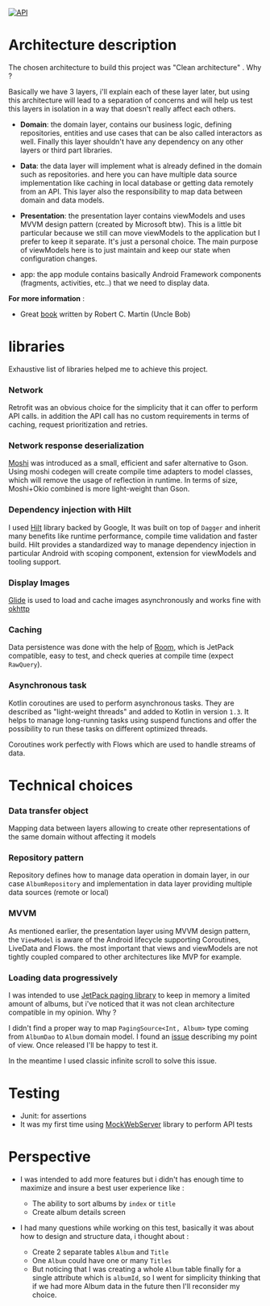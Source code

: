 <p>
  <a href="https://android-arsenal.com/api?level=24"><img alt="API" src="https://img.shields.io/badge/API-24%2B-brightgreen.svg?style=flat"/></a>
</p>

# Architecture description

The chosen architecture to build this project was "Clean architecture" . Why ?

Basically we have 3 layers, i'll explain each of these layer later, but
using this architecture will lead to a separation of concerns and will help us
test this layers in isolation in a way that doesn't really affect each others.


- **Domain**: the domain layer, contains our business logic, defining 
  repositories, entities and use cases that can be also called interactors as well.
  Finally this layer shouldn't have any dependency on any other layers or third part libraries.

- **Data**: the data layer will implement what is already defined in the domain such as repositories.
and here you can have multiple data source implementation like caching in local database or getting data remotely from
an API. This layer also the responsibility to map data between domain and data models.

- **Presentation**: the presentation layer contains viewModels and uses MVVM design pattern (created by Microsoft btw). This is a little bit particular because
we still can move viewModels to the application but I prefer to keep it separate. It's just a personal choice. The main purpose of viewModels
here is to just maintain and keep our state when configuration changes.

- app: the app module contains basically Android Framework components (fragments, activities, etc..) that we need to display data.

**For more information** : 
- Great [book](https://www.amazon.fr/Clean-Architecture-Craftsmans-Software-Structure-ebook/dp/B075LRM681/ref=tmm_kin_swatch_0?_encoding=UTF8&qid=&sr=) written by Robert C. Martin (Uncle Bob)

# libraries

Exhaustive list of libraries helped me to achieve this project.

### Network
Retrofit was an obvious choice for the simplicity that it can offer to perform API calls. in addition 
the API call has no custom requirements in terms of caching, request prioritization and retries.

### Network response deserialization
 [Moshi](https://github.com/square/moshi) was introduced as a small, efficient and safer alternative to Gson. Using moshi codegen will create compile time
 adapters to model classes, which will remove the usage of reflection in runtime. In terms of size, Moshi+Okio combined is more light-weight than Gson.


### Dependency injection with Hilt
I used [Hilt](https://developer.android.com/training/dependency-injection/hilt-android) library backed by Google, It was built on top of ```Dagger``` and inherit many benefits like 
runtime performance, compile time validation and faster build. Hilt provides a standardized way to manage dependency injection in particular Android with scoping component, extension for viewModels and tooling support.


### Display Images
[Glide](https://github.com/bumptech/glide) is used to load and cache images asynchronously and works fine with [okhttp](https://square.github.io/okhttp/)

### Caching
Data persistence was done with the help of [Room](https://developer.android.com/jetpack/androidx/releases/room?gclsrc=ds&gclsrc=ds), which is JetPack compatible, easy to test, and check queries at compile time (expect ```RawQuery```). 

### Asynchronous task
Kotlin coroutines are used to perform asynchronous tasks. They are described as "light-weight threads" and added to Kotlin in version ```1.3```.
It helps to manage long-running tasks using suspend functions and offer the possibility to run these tasks on different optimized threads.

Coroutines work perfectly with Flows which are used to handle streams of data.

# Technical choices

### Data transfer object

Mapping data between layers allowing to create other representations of the same domain without affecting it models

### Repository pattern

Repository defines how to manage data operation in domain layer, in our case ```AlbumRepository``` and implementation in data layer
providing multiple data sources (remote or local)

### MVVM

As mentioned earlier, the presentation layer using MVVM design pattern, the ```ViewModel``` is aware of the Android lifecycle supporting Coroutines, LiveData and Flows.
the most important that views and viewModels are not tightly coupled compared to other architectures like MVP for example.

### Loading data progressively

I was intended to use [JetPack paging library](https://developer.android.com/topic/libraries/architecture/paging/v3-overview) to keep in memory a limited amount of albums, but i've noticed that
it was not clean architecture compatible in my opinion. Why ?

I didn't find a proper way to map ```PagingSource<Int, Album>``` type coming from ```AlbumDao``` to ```Album``` domain model. I found an [issue](https://issuetracker.google.com/issues/206697857) describing my point of view. Once released I'll be happy to test it.

In the meantime I used classic infinite scroll to solve this issue.

# Testing

- Junit: for assertions
- It was my first time using [MockWebServer](https://github.com/square/okhttp/tree/master/mockwebserver) library to perform API tests

# Perspective

- I was intended to add more features but i didn't has enough time to maximize and insure a best user experience like : 
  - The ability to sort albums by ```index``` or ```title```
  - Create album details screen
  
- I had many questions while working on this test, basically it was about how to design and structure data, i thought about :
    - Create 2 separate tables ```Album``` and ```Title```
    - One ```Album``` could have one or many ```Titles```
    - But noticing that I was creating a whole ```Album``` table finally for a single attribute which is ```albumId```, so I went for simplicity  thinking that if we had more Album data in the future then I'll reconsider my choice.

